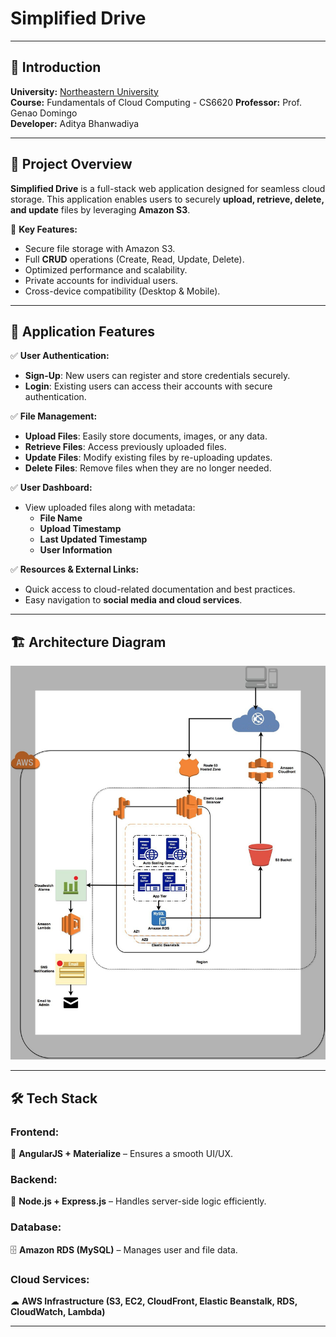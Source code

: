 # **Simplified Drive**

---

## 📌 **Introduction**

**University:** [Northeastern University](https://www.northeastern.edu/)  
**Course:** Fundamentals of Cloud Computing  - CS6620
**Professor:** Prof. Genao Domingo  
**Developer:** Aditya Bhanwadiya  

---

## 🌟 **Project Overview**

**Simplified Drive** is a full-stack web application designed for seamless cloud storage. This application enables users to securely **upload, retrieve, delete, and update** files by leveraging **Amazon S3**.

🔹 **Key Features:**
- Secure file storage with Amazon S3.
- Full **CRUD** operations (Create, Read, Update, Delete).
- Optimized performance and scalability.
- Private accounts for individual users.
- Cross-device compatibility (Desktop & Mobile).

---

## 📂 **Application Features**

✅ **User Authentication:**
- **Sign-Up**: New users can register and store credentials securely.
- **Login**: Existing users can access their accounts with secure authentication.

✅ **File Management:**
- **Upload Files**: Easily store documents, images, or any data.
- **Retrieve Files**: Access previously uploaded files.
- **Update Files**: Modify existing files by re-uploading updates.
- **Delete Files**: Remove files when they are no longer needed.

✅ **User Dashboard:**
- View uploaded files along with metadata:
  - **File Name**
  - **Upload Timestamp**
  - **Last Updated Timestamp**
  - **User Information**

✅ **Resources & External Links:**
- Quick access to cloud-related documentation and best practices.
- Easy navigation to **social media and cloud services**.

---

## 🏗 **Architecture Diagram**

![Simplified Drive Architecture](static/simplified-drive-arch-diagram.jpg)


---

## 🛠 **Tech Stack**

### **Frontend:**
🎨 **AngularJS + Materialize** – Ensures a smooth UI/UX.

### **Backend:**
🚀 **Node.js + Express.js** – Handles server-side logic efficiently.

### **Database:**
🗄 **Amazon RDS (MySQL)** – Manages user and file data.

### **Cloud Services:**
☁ **AWS Infrastructure (S3, EC2, CloudFront, Elastic Beanstalk, RDS, CloudWatch, Lambda)**

---